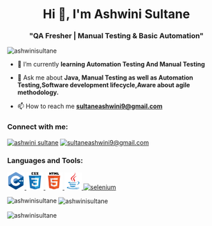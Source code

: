 <h1 align="center">Hi 👋, I'm Ashwini Sultane</h1>
<h3 align="center">"QA Fresher | Manual Testing & Basic Automation"</h3>

<p align="left"> <img src="https://komarev.com/ghpvc/?username=ashwinisultane&label=Profile%20views&color=0e75b6&style=flat" alt="ashwinisultane" /> </p>

- 🌱 I’m currently **learning Automation Testing And Manual Testing**

- 💬 Ask me about **Java, Manual Testing as well as Automation Testing,Software development lifecycle,Aware about agile methodology.**

- 📫 How to reach me **sultaneashwini9@gmail.com**

<h3 align="left">Connect with me:</h3>
<p align="left">
<a href="https://linkedin.com/in/ashwini sultane" target="blank"><img align="center" src="https://raw.githubusercontent.com/rahuldkjain/github-profile-readme-generator/master/src/images/icons/Social/linked-in-alt.svg" alt="ashwini sultane" height="30" width="40" /></a>
<a href="https://instagram.com/sultaneashwini9@gmail.com" target="blank"><img align="center" src="https://raw.githubusercontent.com/rahuldkjain/github-profile-readme-generator/master/src/images/icons/Social/instagram.svg" alt="sultaneashwini9@gmail.com" height="30" width="40" /></a>
</p>

<h3 align="left">Languages and Tools:</h3>
<p align="left"> <a href="https://www.w3schools.com/cpp/" target="_blank" rel="noreferrer"> <img src="https://raw.githubusercontent.com/devicons/devicon/master/icons/cplusplus/cplusplus-original.svg" alt="cplusplus" width="40" height="40"/> </a> <a href="https://www.w3schools.com/css/" target="_blank" rel="noreferrer"> <img src="https://raw.githubusercontent.com/devicons/devicon/master/icons/css3/css3-original-wordmark.svg" alt="css3" width="40" height="40"/> </a> <a href="https://www.w3.org/html/" target="_blank" rel="noreferrer"> <img src="https://raw.githubusercontent.com/devicons/devicon/master/icons/html5/html5-original-wordmark.svg" alt="html5" width="40" height="40"/> </a> <a href="https://www.java.com" target="_blank" rel="noreferrer"> <img src="https://raw.githubusercontent.com/devicons/devicon/master/icons/java/java-original.svg" alt="java" width="40" height="40"/> </a> <a href="https://www.selenium.dev" target="_blank" rel="noreferrer"> <img src="https://raw.githubusercontent.com/detain/svg-logos/780f25886640cef088af994181646db2f6b1a3f8/svg/selenium-logo.svg" alt="selenium" width="40" height="40"/> </a> </p>

<p><img align="left" src="https://github-readme-stats.vercel.app/api/top-langs?username=ashwinisultane&show_icons=true&locale=en&layout=compact" alt="ashwinisultane" /></p>

<p>&nbsp;<img align="center" src="https://github-readme-stats.vercel.app/api?username=ashwinisultane&show_icons=true&locale=en" alt="ashwinisultane" /></p>

<p><img align="center" src="https://github-readme-streak-stats.herokuapp.com/?user=ashwinisultane&" alt="ashwinisultane" /></p>

